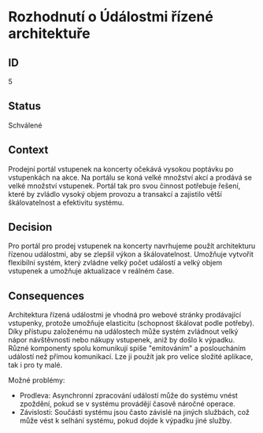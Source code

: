 <h1>Rozhodnutí o Údálostmi řízené architektuře</li>

<h2>ID</h2>
5

<h2>Status</h2>
Schválené

<h2>Context</h2>
Prodejní portál vstupenek na koncerty očekává vysokou poptávku po vstupenkách na akce. Na portálu se koná velké množství akcí a prodává se velké množství vstupenek. Portál tak pro svou činnost potřebuje řešení, které by zvládlo vysoký objem provozu a transakcí a zajistilo větší škálovatelnost a efektivitu systému.

<h2>Decision</h2>
Pro portál pro prodej vstupenek na koncerty navrhujeme použít architekturu řízenou událostmi, aby se zlepšil výkon a škálovatelnost. Umožňuje vytvořit flexibilní systém, který zvládne velký počet událostí a velký objem vstupenek a umožňuje aktualizace v reálném čase.

<h2>Consequences</h2>
Architektura řízená událostmi je vhodná pro webové stránky prodávající vstupenky, protože umožňuje elasticitu (schopnost škálovat podle potřeby). Díky přístupu založenému na událostech může systém zvládnout velký nápor návštěvnosti nebo nákupy vstupenek, aniž by došlo k výpadku. Různé komponenty spolu komunikují spíše "emitováním" a posloucháním událostí než přímou komunikací. Lze ji použít jak pro velice složité aplikace, tak i pro ty malé.



Možné problémy:

* Prodleva: Asynchronní zpracování událostí může do systému vnést zpoždění, pokud se v systému provádějí časově náročné operace.
* Závislosti: Součásti systému jsou často závislé na jiných službách, což může vést k selhání systému, pokud dojde k výpadku jiné služby.
